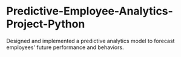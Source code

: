 # Predictive-Employee-Analytics-Project-Python
Designed and implemented a predictive analytics model to forecast employees' future performance and behaviors. 
